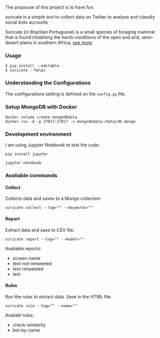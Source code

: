 The propouse of this project is to have fun.

suricate is a simple tool to collect data on Twitter to analyse and classify social bots accounts

Suricate (in Brazilian Portuguese) is a small species of foraging mammal that is found inhabiting the harsh conditions of the open and arid, semi-desert plains in southern Africa, [see more](https://a-z-animals.com/animals/meerkat/).

### Usage

```
$ pip install --editable .
$ suricate --helps
```

### Understanding the Configurations

The configurations setting is defined on the `config.py` file.

### Setup MongoDB with Docker 

```
docker volume create mongodbdata
docker run -d -p 27017:27017 -v mongodbdata:/data/db mongo
```

### Development environment 

I am using Jupyter Notebook to test the code. 

```
pip install jupyter
```
```
jupyter notebook
```

### Avaliable commands

#### Collect

Collects data and saves to a Mongo collection

```
suricate collect --tag="" --keywords=""
```

#### Report

Extract data and save to CSV file.

```
suricate report --tag="" --model=""
```

Avaliable reports:

- screen-name
- text-not-retweeted
- text-retweeted
- text

#### Rules

Run the rules to extract data. Save in the HTML file.

```
suricate rule --tag="" --name=""
```

Avaliabl rules:

- check-similarity
- bot-by-name
